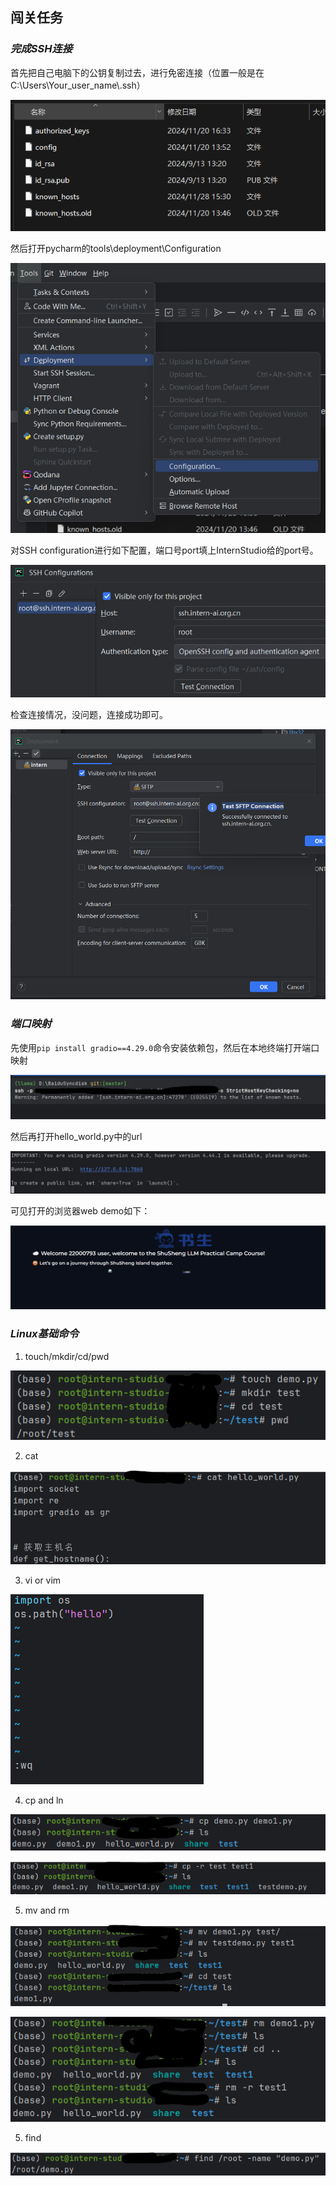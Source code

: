 ## 闯关任务

### ***完成SSH连接***

首先把自己电脑下的公钥复制过去，进行免密连接（位置一般是在C:\Users\\Your_user_name\\.ssh）

![img1.png](assets/img1.png)

然后打开pycharm的tools\deployment\Configuration

![img2.png](assets/img2.png)

对SSH configuration进行如下配置，端口号port填上InternStudio给的port号。

![img3.png](assets/img3.png)

检查连接情况，没问题，连接成功即可。

![img4.png](assets/img4.png)

### ***端口映射***

先使用`pip install gradio==4.29.0`命令安装依赖包，然后在本地终端打开端口映射

![img5.png](assets/img5.png)

然后再打开hello_world.py中的url

![img6.png](assets/img6.png)

可见打开的浏览器web demo如下：

![img7.png](assets/img7.png)

### ***Linux基础命令***

1. touch/mkdir/cd/pwd

![img8.png](assets/img8.png)

2. cat

![img9.png](assets/img9.png)

3. vi or vim

![img10.png](assets/img10.png)

4. cp and ln

![img11.png](assets/img11.png)

![img12.png](assets/img12.png)

5. mv and rm

![img13.png](assets/img13.png)

![img14.png](assets/img14.png)

5. find

![img15.png](assets/img15.png)
